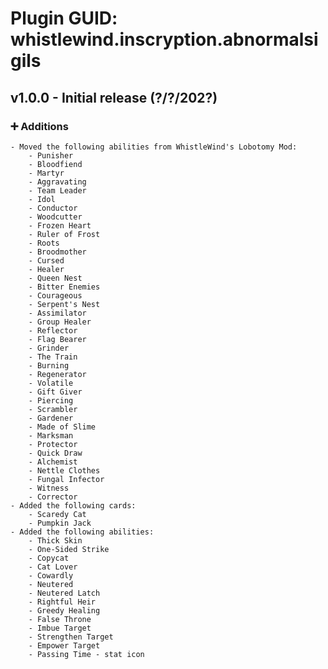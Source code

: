 ﻿# Plugin GUID: whistlewind.inscryption.abnormalsigils

## v1.0.0 - Initial release (?/?/202?)
### ➕ Additions
    - Moved the following abilities from WhistleWind's Lobotomy Mod:
        - Punisher
        - Bloodfiend
        - Martyr
        - Aggravating
        - Team Leader
        - Idol
        - Conductor
        - Woodcutter
        - Frozen Heart
        - Ruler of Frost
        - Roots
        - Broodmother
        - Cursed
        - Healer
        - Queen Nest
        - Bitter Enemies
        - Courageous
        - Serpent's Nest
        - Assimilator
        - Group Healer
        - Reflector
        - Flag Bearer
        - Grinder
        - The Train
        - Burning
        - Regenerator
        - Volatile
        - Gift Giver
        - Piercing
        - Scrambler
        - Gardener
        - Made of Slime
        - Marksman
        - Protector
        - Quick Draw
        - Alchemist
        - Nettle Clothes
        - Fungal Infector
        - Witness
        - Corrector
    - Added the following cards:
        - Scaredy Cat
        - Pumpkin Jack
    - Added the following abilities:
        - Thick Skin
        - One-Sided Strike
        - Copycat
        - Cat Lover
        - Cowardly
        - Neutered
        - Neutered Latch
        - Rightful Heir
        - Greedy Healing
        - False Throne
        - Imbue Target
        - Strengthen Target
        - Empower Target
        - Passing Time - stat icon